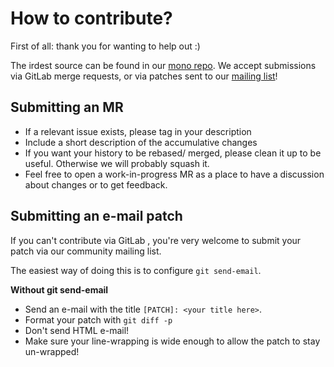 # How to contribute?

First of all: thank you for wanting to help out :)

The irdest source can be found in our [mono repo].  We accept
submissions via GitLab merge requests, or via patches sent to our
[mailing list]!

[mono repo]: https://git.irde.st/we/irdest
[mailing list]: https://lists.irde.st/archives/list/community@lists.irde.st/

## Submitting an MR

- If a relevant issue exists, please tag in your description
- Include a short description of the accumulative changes
- If you want your history to be rebased/ merged, please clean it up
  to be useful.  Otherwise we will probably squash it.
- Feel free to open a work-in-progress MR as a place to have a
  discussion about changes or to get feedback.


## Submitting an e-mail patch

If you can't contribute via GitLab , you're very welcome to submit
your patch via our community mailing list.

The easiest way of doing this is to configure `git send-email`.

**Without git send-email**

- Send an e-mail with the title `[PATCH]: <your title here>`.
- Format your patch with `git diff -p`
- Don't send HTML e-mail!
- Make sure your line-wrapping is wide enough to allow the patch to
  stay un-wrapped!

